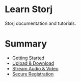 # Learn Storj

Storj documentation and tutorials.

# Summary

* [Getting Started](getting-started.md)
* [Upload & Download](upload-download.md)
* [Stream Audio & Video](video-audio.md)
* [Secure Registration](secure-registration.md)


